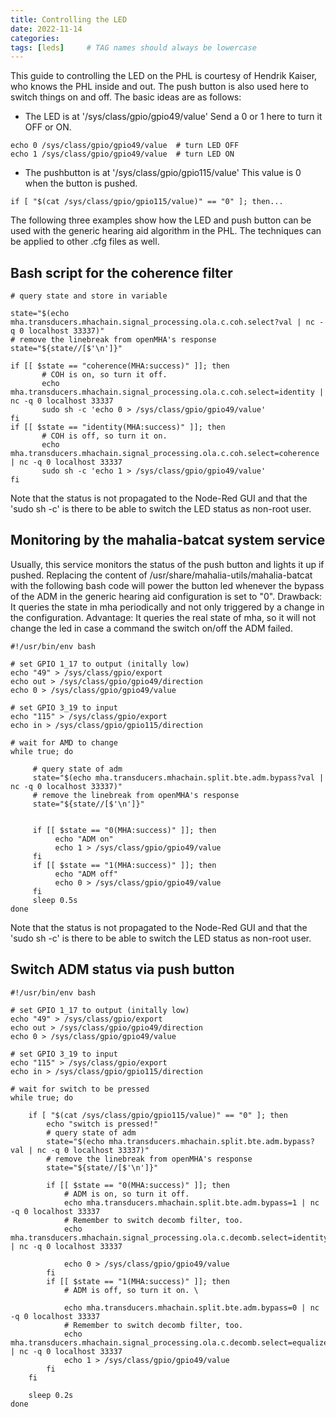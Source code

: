 ```yaml
---
title: Controlling the LED 
date: 2022-11-14
categories:
tags: [leds]     # TAG names should always be lowercase
---
```

This guide to controlling the LED on the PHL is courtesy of Hendrik Kaiser, who knows the PHL inside and out. The push button is also used here to switch things on and off. The basic ideas are as follows:

*  The LED is at '/sys/class/gpio/gpio49/value' Send a 0 or 1 here to turn it OFF or ON.   
```
echo 0 /sys/class/gpio/gpio49/value  # turn LED OFF
echo 1 /sys/class/gpio/gpio49/value  # turn LED ON
```
* The pushbutton is at '/sys/class/gpio/gpio115/value' This value is 0 when the button is pushed.  
```
if [ "$(cat /sys/class/gpio/gpio115/value)" == "0" ]; then...
```


The following three examples show how the LED and push button can be used with the generic hearing aid algorithm in the PHL. The techniques can be applied to other .cfg files as well.   

## Bash script for the coherence filter

```
# query state and store in variable

state="$(echo mha.transducers.mhachain.signal_processing.ola.c.coh.select?val | nc -q 0 localhost 33337)"
# remove the linebreak from openMHA's response
state="${state//[$'\n']}"

if [[ $state == "coherence(MHA:success)" ]]; then
       # COH is on, so turn it off.
       echo mha.transducers.mhachain.signal_processing.ola.c.coh.select=identity | nc -q 0 localhost 33337
       sudo sh -c 'echo 0 > /sys/class/gpio/gpio49/value'
fi
if [[ $state == "identity(MHA:success)" ]]; then
       # COH is off, so turn it on.
       echo mha.transducers.mhachain.signal_processing.ola.c.coh.select=coherence | nc -q 0 localhost 33337
       sudo sh -c 'echo 1 > /sys/class/gpio/gpio49/value'
fi

```

Note that the status is not propagated to the Node-Red GUI and that the 'sudo sh -c' is there to be able to switch the LED status as non-root user.

## Monitoring by the mahalia-batcat system service

Usually, this service monitors the status of the push button and lights it up if pushed. Replacing the content of /usr/share/mahalia-utils/mahalia-batcat with the following bash code will power the button led whenever the bypass of the ADM in the generic hearing aid configuration is set to "0".  Drawback: It queries the state in mha periodically and not only triggered by a change in the configuration.  Advantage: It queries the real state of mha, so it will not change the led in case a command the switch on/off the ADM failed.   

```
#!/usr/bin/env bash

# set GPIO 1_17 to output (initally low)
echo "49" > /sys/class/gpio/export
echo out > /sys/class/gpio/gpio49/direction
echo 0 > /sys/class/gpio/gpio49/value

# set GPIO 3_19 to input
echo "115" > /sys/class/gpio/export
echo in > /sys/class/gpio/gpio115/direction

# wait for AMD to change
while true; do

     # query state of adm
     state="$(echo mha.transducers.mhachain.split.bte.adm.bypass?val | nc -q 0 localhost 33337)"
     # remove the linebreak from openMHA's response
     state="${state//[$'\n']}"


     if [[ $state == "0(MHA:success)" ]]; then
          echo "ADM on"
          echo 1 > /sys/class/gpio/gpio49/value
     fi
     if [[ $state == "1(MHA:success)" ]]; then
          echo "ADM off"
          echo 0 > /sys/class/gpio/gpio49/value
     fi
     sleep 0.5s
done
```
Note that the status is not propagated to the Node-Red GUI and that the
'sudo sh -c' is there to be able to switch the LED status as non-root
user. 


## Switch ADM status via push button   
```
#!/usr/bin/env bash

# set GPIO 1_17 to output (initally low)
echo "49" > /sys/class/gpio/export
echo out > /sys/class/gpio/gpio49/direction
echo 0 > /sys/class/gpio/gpio49/value

# set GPIO 3_19 to input
echo "115" > /sys/class/gpio/export
echo in > /sys/class/gpio/gpio115/direction

# wait for switch to be pressed
while true; do

    if [ "$(cat /sys/class/gpio/gpio115/value)" == "0" ]; then
        echo "switch is pressed!"
        # query state of adm
        state="$(echo mha.transducers.mhachain.split.bte.adm.bypass?val | nc -q 0 localhost 33337)"
        # remove the linebreak from openMHA's response
        state="${state//[$'\n']}"

        if [[ $state == "0(MHA:success)" ]]; then
            # ADM is on, so turn it off.
            echo mha.transducers.mhachain.split.bte.adm.bypass=1 | nc -q 0 localhost 33337
            # Remember to switch decomb filter, too.
            echo mha.transducers.mhachain.signal_processing.ola.c.decomb.select=identity | nc -q 0 localhost 33337

            echo 0 > /sys/class/gpio/gpio49/value
        fi
        if [[ $state == "1(MHA:success)" ]]; then
            # ADM is off, so turn it on. \

            echo mha.transducers.mhachain.split.bte.adm.bypass=0 | nc -q 0 localhost 33337
            # Remember to switch decomb filter, too.
            echo mha.transducers.mhachain.signal_processing.ola.c.decomb.select=equalize | nc -q 0 localhost 33337
            echo 1 > /sys/class/gpio/gpio49/value
        fi
    fi

    sleep 0.2s
done
```


